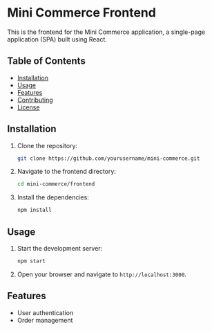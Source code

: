 # Mini Commerce Frontend

This is the frontend for the Mini Commerce application, a single-page application (SPA) built using React.

## Table of Contents

- [Installation](#installation)
- [Usage](#usage)
- [Features](#features)
- [Contributing](#contributing)
- [License](#license)

## Installation

1. Clone the repository:
    ```sh
    git clone https://github.com/yourusername/mini-commerce.git
    ```
2. Navigate to the frontend directory:
    ```sh
    cd mini-commerce/frontend
    ```
3. Install the dependencies:
    ```sh
    npm install
    ```

## Usage

1. Start the development server:
    ```sh
    npm start
    ```
2. Open your browser and navigate to `http://localhost:3000`.

## Features

- User authentication
- Order management

